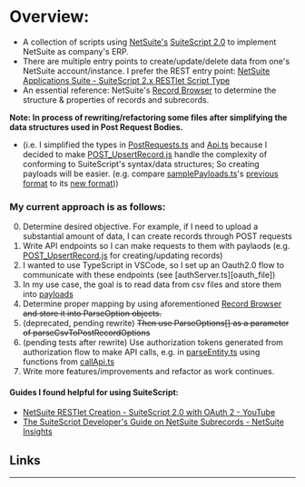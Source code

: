 # Overview:
- A collection of scripts using [NetSuite's][netsuite_home] [SuiteScript 2.0][suitescript_docs] to implement NetSuite as company's ERP.
- There are multiple entry points to create/update/delete data from one's NetSuite account/instance. I prefer the REST entry point: [NetSuite Applications Suite - SuiteScript 2.x RESTlet Script Type][restlet_docs]
- An essential reference: NetSuite's [Record Browser][record_browser] to determine the structure & properties of records and subrecords.

**Note: In process of rewriting/refactoring some files after simplifying the data structures used in Post Request Bodies.** 
- (i.e. I simplified the types in [PostRequests.ts][post_requests_file] and [Api.ts][api_file] because I decided to make [POST_UpsertRecord.js][upsert_file] handle the complexity of conforming to SuiteScript's syntax/data structures; So creating payloads will be easier. (e.g. compare [samplePayloads.ts][sample_payloads_file]'s [previous format][old_post_options_image] to its [new format][new_post_options_image]))

### My current approach is as follows:
0. Determine desired objective. For example, if I need to upload a substantial amount of data, I can create records through POST requests 
1. Write API endpoints so I can make requests to them with paylaods (e.g. [POST_UpsertRecord.js][upsert_file] for creating/updating records)
2. I wanted to use TypeScript in VSCode, so I set up an Oauth2.0 flow to communicate with these endpoints (see [authServer.ts][oauth_file])
3. In my use case, the goal is to read data from csv files and store them into [payloads][sample_payloads_file]
4. Determine proper mapping by using aforementioned [Record Browser][record_browser] ~~and store it into ParseOption objects.~~
5. (deprecated, pending rewrite) ~~Then use ParseOptions[] as a parameter of parseCsvToPostRecordOptions~~
6. (pending tests after rewrite) Use authorization tokens generated from authorization flow to make API calls, e.g. in [parseEntity.ts][parse_entity_file] using functions from [callApi.ts][call_api_file]
7. Write more features/improvements and refactor as work continues.

#### Guides I found helpful for using SuiteScript: 
- [NetSuite RESTlet Creation - SuiteScript 2.0 with OAuth 2 - YouTube][oauth_video]
- [The SuiteScript Developer's Guide on NetSuite Subrecords - NetSuite Insights][subrecord_guide]

## Links
-----
[netsuite_home]: https://www.netsuite.com/portal/home.shtml
[suitescript_docs]: https://docs.oracle.com/en/cloud/saas/netsuite/ns-online-help/article_4140956840.html
[restlet_docs]: https://docs.oracle.com/en/cloud/saas/netsuite/ns-online-help/section_4387799403.html
[record_browser]: https://system.netsuite.com/help/helpcenter/en_US/srbrowser/Browser2024_2/script/record/account.html
[post_requests_file]: https://github.com/AndrewGarwood/NetSuite/blob/master/SuiteCloud/src/utils/api/types/PostRequests.ts
[api_file]: https://github.com/AndrewGarwood/NetSuite/blob/master/SuiteCloud/src/utils/api/types/Api.ts
[upsert_file]: https://github.com/AndrewGarwood/NetSuite/blob/master/SuiteCloud/src/FileCabinet/SuiteScripts/REST/POST/UpsertRecord.js
[ouath_file]: https://github.com/AndrewGarwood/NetSuite/blob/master/SuiteCloud/src/server/authServer.ts
[sample_payloads_file]: https://github.com/AndrewGarwood/NetSuite/blob/master/SuiteCloud/src/utils/api/samplePayloads.ts
[parse_entity_file]: https://github.com/AndrewGarwood/NetSuite/blob/master/SuiteCloud/src/parses/parseEntity.ts
[call_api_file]: https://github.com/AndrewGarwood/NetSuite/blob/master/SuiteCloud/src/utils/api/callApi.ts
[oauth_video]: https://www.youtube.com/watch?v=MAOMQp5dh0U
[subrecord_guide]: https://netsuite.smash-ict.com/suitescript-developers-guide-on-netsuite-subrecords-part-1/
[old_post_options_image]: ./images/Old%20PostRecordOptions.png
[new_post_options_image]: ./images/New%20PostRecordOptions.png